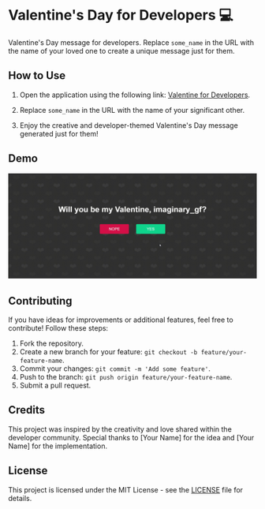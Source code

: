 # Valentine's Day for Developers 💻

Valentine's Day message for developers. Replace `some_name` in the URL with the name of your loved one to create a unique message just for them.

## How to Use

1. Open the application using the following link: [Valentine for Developers](https://rhythmshandlya.github.io/valentine-for-developers/?name=some_name).

2. Replace `some_name` in the URL with the name of your significant other.

3. Enjoy the creative and developer-themed Valentine's Day message generated just for them!

## Demo

![Valentine for Developers Demo](/assets/demo.gif)

## Contributing

If you have ideas for improvements or additional features, feel free to contribute! Follow these steps:

1. Fork the repository.
2. Create a new branch for your feature: `git checkout -b feature/your-feature-name`.
3. Commit your changes: `git commit -m 'Add some feature'`.
4. Push to the branch: `git push origin feature/your-feature-name`.
5. Submit a pull request.

## Credits

This project was inspired by the creativity and love shared within the developer community. Special thanks to [Your Name] for the idea and [Your Name] for the implementation.

## License

This project is licensed under the MIT License - see the [LICENSE](LICENSE) file for details.
